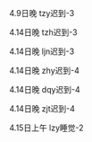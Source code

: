 4.9日晚 tzy迟到-3

4.14日晚 tzh迟到-3

4.14日晚 ljn迟到-3

4.14日晚 zhy迟到-4

4.14日晚 dqy迟到-4

4.14日晚 zjt迟到-4

4.15日上午 lzy睡觉-2




